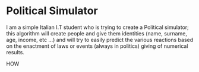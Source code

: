 # Political Simulator
 I am a simple Italian I.T student who is trying to create a Political simulator; this algorithm will create people and give them identities (name, surname, age, income, etc ...) and will try to easily predict the various reactions based on the enactment of laws or events (always in politics) giving of numerical results.
 
 HOW
